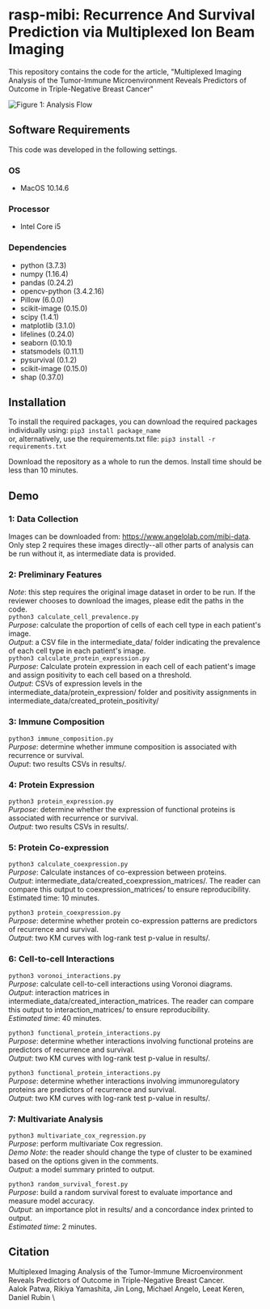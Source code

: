 # rasp-mibi: Recurrence And Survival Prediction via Multiplexed Ion Beam Imaging
This repository contains the code for the article, "Multiplexed Imaging Analysis of the Tumor-Immune Microenvironment Reveals Predictors of Outcome in Triple-Negative Breast Cancer"

![Figure 1: Analysis Flow](https://github.com/aalokpatwa/mibi-rasp/blob/main/Figure%201.png)

## Software Requirements
This code was developed in the following settings.

### OS
* MacOS 10.14.6

### Processor
* Intel Core i5

### Dependencies
* python (3.7.3)
* numpy (1.16.4)
* pandas (0.24.2)
* opencv-python (3.4.2.16)
* Pillow (6.0.0)
* scikit-image (0.15.0)
* scipy (1.4.1)
* matplotlib (3.1.0)
* lifelines (0.24.0)
* seaborn (0.10.1)
* statsmodels (0.11.1)
* pysurvival (0.1.2)
* scikit-image (0.15.0)
* shap (0.37.0)

## Installation
To install the required packages, you can download the required packages individually using: 
`pip3 install package_name`  
or, alternatively, use the requirements.txt file: 
`pip3 install -r requirements.txt`  

Download the repository as a whole to run the demos. Install time should be less than 10 minutes.

## Demo
### 1: Data Collection
Images can be downloaded from: https://www.angelolab.com/mibi-data.  
Only step 2 requires these images directly--all other parts of analysis can be run without it, as intermediate data is provided.

### 2: Preliminary Features
*Note*: this step requires the original image dataset in order to be run. If the reviewer chooses to download the images, please edit the paths in the code.\
`python3 calculate_cell_prevalence.py`  \
*Purpose*: calculate the proportion of cells of each cell type in each patient's image.\
*Output*: a CSV file in the intermediate_data/ folder indicating the prevalence of each cell type in each patient's image.  \
`python3 calculate_protein_expression.py`  \
*Purpose*: Calculate protein expression in each cell of each patient's image and assign positivity to each cell based on a threshold.\
*Output*: CSVs of expression levels in the intermediate_data/protein_expression/ folder and positivity assignments in intermediate_data/created_protein_positivity/  

### 3: Immune Composition
`python3 immune_composition.py`\
*Purpose*: determine whether immune composition is associated with recurrence or survival.\
*Ouput*: two results CSVs in results/.

### 4: Protein Expression
`python3 protein_expression.py`\
*Purpose*: determine whether the expression of functional proteins is associated with recurrence or survival.\
*Output*: two results CSVs in results/.

### 5: Protein Co-expression
`python3 calculate_coexpression.py`\
*Purpose*: Calculate instances of co-expression between proteins.\
*Output*: intermediate_data/created_coexpression_matrices/. The reader can compare this output to coexpression_matrices/ to ensure reproducibility.\
Estimated time: 10 minutes. 

`python3 protein_coexpression.py`\
*Purpose*: determine whether protein co-expression patterns are predictors of recurrence and survival.\
*Output*: two KM curves with log-rank test p-value in results/.

### 6: Cell-to-cell Interactions
`python3 voronoi_interactions.py`\
*Purpose*: calculate cell-to-cell interactions using Voronoi diagrams.\
*Output*: interaction matrices in intermediate_data/created_interaction_matrices. The reader can compare this output to interaction_matrices/ to ensure reproducibility.  \
*Estimated time*: 40 minutes.

`python3 functional_protein_interactions.py`\
*Purpose*: determine whether interactions involving functional proteins are predictors of recurrence and survival.\
*Output*: two KM curves with log-rank test p-value in results/.  

`python3 functional_protein_interactions.py`\
*Purpose*: determine whether interactions involving immunoregulatory proteins are predictors of recurrence and survival.\
*Output*: two KM curves with log-rank test p-value in results/. 

### 7: Multivariate Analysis
`python3 multivariate_cox_regression.py`\
*Purpose*: perform multivariate Cox regression.\
*Demo Note*: the reader should change the type of cluster to be examined based on the options given in the comments.\
*Output*: a model summary printed to output.

`python3 random_survival_forest.py`\
*Purpose*: build a random survival forest to evaluate importance and measure model accuracy.\
*Output*: an importance plot in results/ and a concordance index printed to output.\
*Estimated time*: 2 minutes.

## Citation
Multiplexed Imaging Analysis of the Tumor-Immune Microenvironment Reveals Predictors of Outcome in Triple-Negative Breast Cancer.  \
Aalok Patwa, Rikiya Yamashita, Jin Long, Michael Angelo, Leeat Keren, Daniel Rubin \

